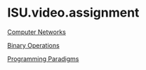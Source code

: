 # ISU.video.assignment
[Computer Networks](https://drive.google.com/file/d/19ecoOAyNuaA59aXX2hXcASJNX6h27jd6/view?usp=share_link)

[Binary Operations](https://drive.google.com/file/d/19YNIElTEMQ8gvqSGFDEg17u2_5BmhBlS/view?usp=share_link)

[Programming Paradigms](https://drive.google.com/file/d/19XDocDCX7xQQfNocovkser1qzNnydHvs/view?usp=share_link)
